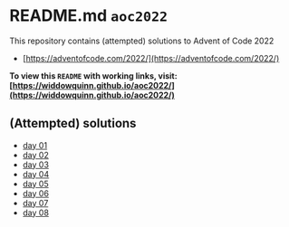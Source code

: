 # README.md `aoc2022`

This repository contains (attempted) solutions to Advent of Code 2022

- [https://adventofcode.com/2022/](https://adventofcode.com/2022/)

**To view this `README` with working links, visit: [https://widdowquinn.github.io/aoc2022/](https://widdowquinn.github.io/aoc2022/)**

## (Attempted) solutions

- [day 01](./day01.html)
- [day 02](./day02.html)
- [day 03](./day03.html)
- [day 04](./day04.html)
- [day 05](./day05.html)
- [day 06](./day06.html)
- [day 07](./day07.html)
- [day 08](./day08.html)
